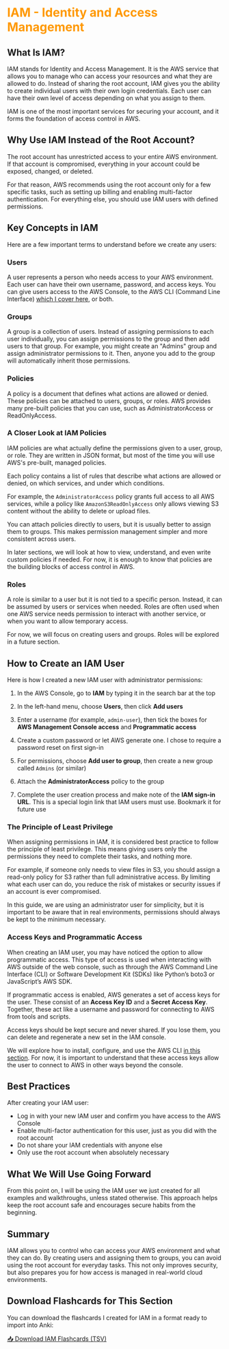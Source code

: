 <h1 style="color: #FF9900;">IAM - Identity and Access Management</h1>

## What Is IAM?

IAM stands for Identity and Access Management. It is the AWS service that allows you to manage who can access your resources and what they are allowed to do. Instead of sharing the root account, IAM gives you the ability to create individual users with their own login credentials. Each user can have their own level of access depending on what you assign to them.

IAM is one of the most important services for securing your account, and it forms the foundation of access control in AWS.

## Why Use IAM Instead of the Root Account?

The root account has unrestricted access to your entire AWS environment. If that account is compromised, everything in your account could be exposed, changed, or deleted.

For that reason, AWS recommends using the root account only for a few specific tasks, such as setting up billing and enabling multi-factor authentication. For everything else, you should use IAM users with defined permissions.

## Key Concepts in IAM

Here are a few important terms to understand before we create any users:

### Users

A user represents a person who needs access to your AWS environment. Each user can have their own username, password, and access keys. You can give users access to the AWS Console, to the AWS CLI (Command Line Interface) [which I cover here](cli.md), or both.

### Groups

A group is a collection of users. Instead of assigning permissions to each user individually, you can assign permissions to the group and then add users to that group. For example, you might create an "Admins" group and assign administrator permissions to it. Then, anyone you add to the group will automatically inherit those permissions.

### Policies

A policy is a document that defines what actions are allowed or denied. These policies can be attached to users, groups, or roles. AWS provides many pre-built policies that you can use, such as AdministratorAccess or ReadOnlyAccess.

### A Closer Look at IAM Policies

IAM policies are what actually define the permissions given to a user, group, or role. They are written in JSON format, but most of the time you will use AWS's pre-built, managed policies.

Each policy contains a list of rules that describe what actions are allowed or denied, on which services, and under which conditions.

For example, the `AdministratorAccess` policy grants full access to all AWS services, while a policy like `AmazonS3ReadOnlyAccess` only allows viewing S3 content without the ability to delete or upload files.

You can attach policies directly to users, but it is usually better to assign them to groups. This makes permission management simpler and more consistent across users.

In later sections, we will look at how to view, understand, and even write custom policies if needed. For now, it is enough to know that policies are the building blocks of access control in AWS.

### Roles

A role is similar to a user but it is not tied to a specific person. Instead, it can be assumed by users or services when needed. Roles are often used when one AWS service needs permission to interact with another service, or when you want to allow temporary access.

For now, we will focus on creating users and groups. Roles will be explored in a future section.

## How to Create an IAM User

Here is how I created a new IAM user with administrator permissions:

1. In the AWS Console, go to **IAM** by typing it in the search bar at the top

2. In the left-hand menu, choose **Users**, then click **Add users**

3. Enter a username (for example, `admin-user`), then tick the boxes for **AWS Management Console access** and **Programmatic access**

4. Create a custom password or let AWS generate one. I chose to require a password reset on first sign-in

5. For permissions, choose **Add user to group**, then create a new group called `Admins` (or similar)

6. Attach the **AdministratorAccess** policy to the group

7. Complete the user creation process and make note of the **IAM sign-in URL**. This is a special login link that IAM users must use. Bookmark it for future use

### The Principle of Least Privilege

When assigning permissions in IAM, it is considered best practice to follow the principle of least privilege. This means giving users only the permissions they need to complete their tasks, and nothing more.

For example, if someone only needs to view files in S3, you should assign a read-only policy for S3 rather than full administrative access. By limiting what each user can do, you reduce the risk of mistakes or security issues if an account is ever compromised.

In this guide, we are using an administrator user for simplicity, but it is important to be aware that in real environments, permissions should always be kept to the minimum necessary.

### Access Keys and Programmatic Access

When creating an IAM user, you may have noticed the option to allow programmatic access. This type of access is used when interacting with AWS outside of the web console, such as through the AWS Command Line Interface (CLI) or Software Development Kit (SDKs)  like Python’s boto3 or JavaScript’s AWS SDK.

If programmatic access is enabled, AWS generates a set of access keys for the user. These consist of an **Access Key ID** and a **Secret Access Key**. Together, these act like a username and password for connecting to AWS from tools and scripts.

Access keys should be kept secure and never shared. If you lose them, you can delete and regenerate a new set in the IAM console.

We will explore how to install, configure, and use the AWS CLI [in this section](cli.md). For now, it is important to understand that these access keys allow the user to connect to AWS in other ways beyond the console.

## Best Practices

After creating your IAM user:

- Log in with your new IAM user and confirm you have access to the AWS Console
- Enable multi-factor authentication for this user, just as you did with the root account
- Do not share your IAM credentials with anyone else
- Only use the root account when absolutely necessary

## What We Will Use Going Forward

From this point on, I will be using the IAM user we just created for all examples and walkthroughs, unless stated otherwise. This approach helps keep the root account safe and encourages secure habits from the beginning.

## Summary

IAM allows you to control who can access your AWS environment and what they can do. By creating users and assigning them to groups, you can avoid using the root account for everyday tasks. This not only improves security, but also prepares you for how access is managed in real-world cloud environments.

## Download Flashcards for This Section

You can download the flashcards I created for IAM in a format ready to import into Anki:

[📥 Download IAM Flashcards (TSV)](docs/flashcards/IAM_flashcards_for_Anki.tsv.zip)
